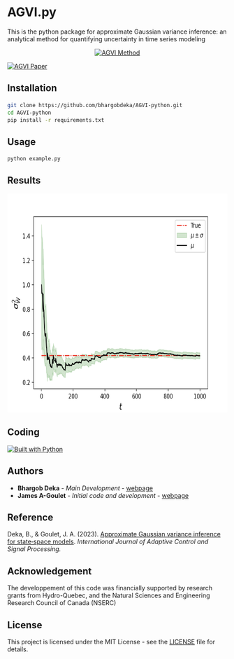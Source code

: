 # AGVI.py

This is the python package for approximate Gaussian variance inference: an analytical method for quantifying uncertainty in time series modeling

<div align="center">
  <a href="https://www.youtube.com/watch?v=raODFeBwilw">
    <img src="https://img.youtube.com/vi/raODFeBwilw/0.jpg" alt="AGVI Method">
  </a>
</div>

[![AGVI Paper](https://img.shields.io/badge/Read-Paper-blue)](https://onlinelibrary.wiley.com/doi/abs/10.1002/acs.3667)

## Installation

```bash
git clone https://github.com/bhargobdeka/AGVI-python.git
cd AGVI-python
pip install -r requirements.txt

```

## Usage

```bash
python example.py
```

## Results

<p align="center">
  <img src=agvi_result.png width="700px" height="500px" >
</p>

## Coding

[![Built with Python](https://img.shields.io/badge/Built%20with-Python-3670A0?style=for-the-badge&logo=python&logoColor=white)](https://www.python.org/)

## Authors

- **Bhargob Deka** - _Main Development_ - [webpage](https://profs.polymtl.ca/jagoulet/Site/Goulet_web_page_BDEKA.html)
- **James A-Goulet** - _Initial code and development_ - [webpage](http://www.polymtl.ca/cgm/jagoulet/Site/Goulet_web_page_MAIN.html)

## Reference

Deka, B., & Goulet, J. A. (2023). [Approximate Gaussian variance inference for state‐space models](https://onlinelibrary.wiley.com/doi/full/10.1002/acs.3667). _International Journal of Adaptive Control and Signal Processing._

## Acknowledgement

The developpement of this code was financially supported by research grants from Hydro-Quebec, and the Natural Sciences and Engineering Research Council of Canada (NSERC)

## License

This project is licensed under the MIT License - see the [LICENSE](LICENSE) file for details.
